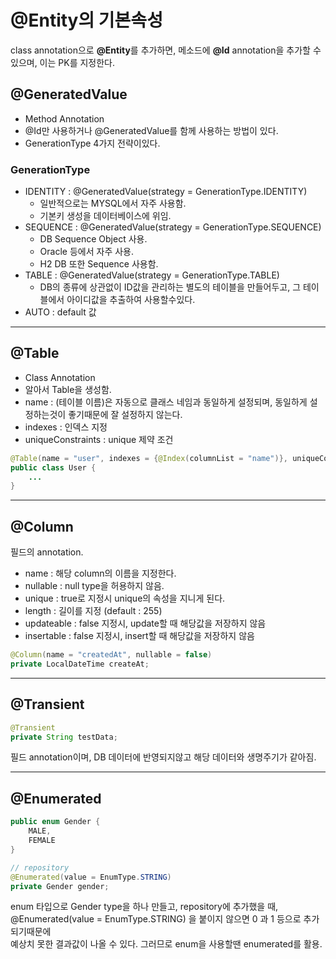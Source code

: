 # @Entity의 기본속성

class annotation으로 **@Entity**를 추가하면, 메소드에 **@Id** annotation을 추가할 수 있으며, 이는 PK를 지정한다.

## @GeneratedValue

- Method Annotation
- @Id만 사용하거나 @GeneratedValue를 함께 사용하는 방법이 있다.
- GenerationType 4가지 전략이있다.

### GenerationType

- IDENTITY : @GeneratedValue(strategy = GenerationType.IDENTITY)  
  - 일반적으로는 MYSQL에서 자주 사용함.
  - 기본키 생성을 데이터베이스에 위임.
- SEQUENCE : @GeneratedValue(strategy = GenerationType.SEQUENCE)  
  - DB Sequence Object 사용.
  - Oracle 등에서 자주 사용.
  - H2 DB 또한 Sequence 사용함.
- TABLE : @GeneratedValue(strategy = GenerationType.TABLE)  
  - DB의 종류에 상관없이 ID값을 관리하는 별도의 테이블을 만들어두고, 그 테이블에서 아이디값을 추출하여 사용할수있다.
- AUTO : default 값

---

## @Table

- Class Annotation
- 알아서 Table을 생성함.
- name : (테이블 이름)은 자동으로 클래스 네임과 동일하게 설정되며, 동일하게 설정하는것이 좋기때문에 잘 설정하지 않는다.
- indexes : 인덱스 지정
- uniqueConstraints : unique 제약 조건

```java
@Table(name = "user", indexes = {@Index(columnList = "name")}, uniqueConstraints = {@UniqueConstraint(columnNames = {"email"})})
public class User {
    ...
}
```

---

## @Column

필드의 annotation.

- name : 해당 column의 이름을 지정한다.
- nullable : null type을 허용하지 않음.
- unique : true로 지정시 unique의 속성을 지니게 된다.
- length : 길이를 지정 (default : 255)
- updateable : false 지정시, update할 때 해당값을 저장하지 않음
- insertable : false 지정시, insert할 때 해당값을 저장하지 않음

```java
@Column(name = "createdAt", nullable = false)
private LocalDateTime createAt;
```

---

## @Transient

```java
@Transient
private String testData;
```

필드 annotation이며, DB 데이터에 반영되지않고 해당 데이터와 생명주기가 같아짐.

---

## @Enumerated

```java
public enum Gender {
    MALE,
    FEMALE
}

// repository
@Enumerated(value = EnumType.STRING)
private Gender gender;
```

enum 타입으로 Gender type을 하나 만들고, repository에 추가했을 때,  
@Enumerated(value = EnumType.STRING) 을 붙이지 않으면 0 과 1 등으로 추가되기때문에  
예상치 못한 결과값이 나올 수 있다. 그러므로 enum을 사용할땐 enumerated를 활용.
